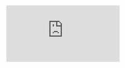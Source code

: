 ![equation](https://latex.codecogs.com/gif.latex?%24%24%20%5Cbegin%7Beqnarray*%7D%20min%5C%20f%28x%29%5C%20%26%20%26st%5C%20x%5C%20%5Cin%20%5C%20D%20%5C%20%26%20%26%5Ctext%7B%20where%20D%20%2C%20f%20are%20convex%7D%20%5Cend%7Beqnarray*%7D%20%24%24)
